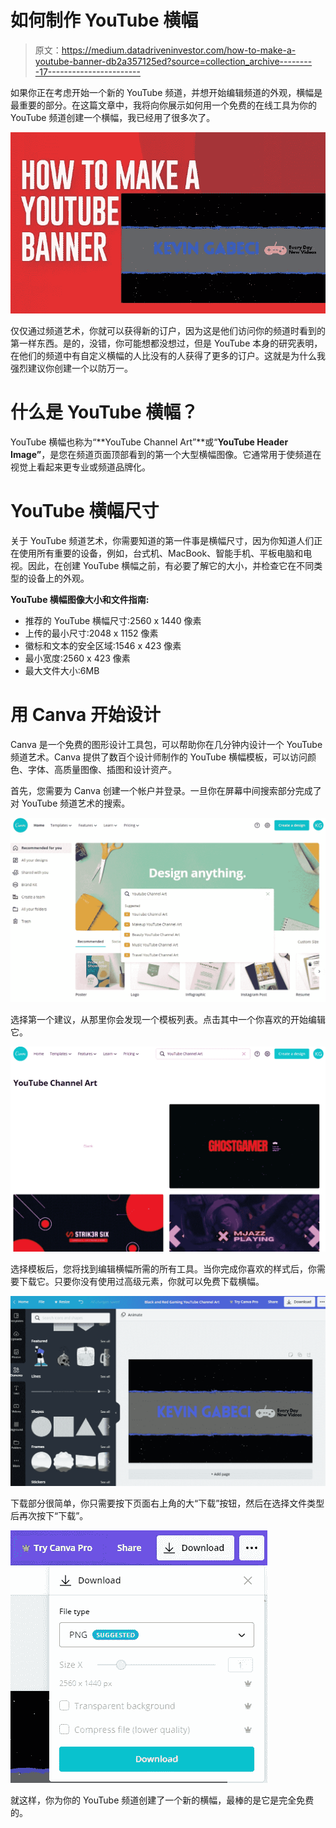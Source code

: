 # 如何制作 YouTube 横幅

> 原文：<https://medium.datadriveninvestor.com/how-to-make-a-youtube-banner-db2a357125ed?source=collection_archive---------17----------------------->

如果你正在考虑开始一个新的 YouTube 频道，并想开始编辑频道的外观，横幅是最重要的部分。在这篇文章中，我将向你展示如何用一个免费的在线工具为你的 YouTube 频道创建一个横幅，我已经用了很多次了。

![](img/b1788630b7fade08cd4c73d8be10134d.png)

仅仅通过频道艺术，你就可以获得新的订户，因为这是他们访问你的频道时看到的第一样东西。是的，没错，你可能想都没想过，但是 YouTube 本身的研究表明，在他们的频道中有自定义横幅的人比没有的人获得了更多的订户。这就是为什么我强烈建议你创建一个以防万一。

# 什么是 YouTube 横幅？

YouTube 横幅也称为“**YouTube Channel Art”**或“**YouTube Header Image”**，是您在频道页面顶部看到的第一个大型横幅图像。它通常用于使频道在视觉上看起来更专业或频道品牌化。

# YouTube 横幅尺寸

关于 YouTube 频道艺术，你需要知道的第一件事是横幅尺寸，因为你知道人们正在使用所有重要的设备，例如，台式机、MacBook、智能手机、平板电脑和电视。因此，在创建 YouTube 横幅之前，有必要了解它的大小，并检查它在不同类型的设备上的外观。

**YouTube 横幅图像大小和文件指南:**

*   推荐的 YouTube 横幅尺寸:2560 x 1440 像素
*   上传的最小尺寸:2048 x 1152 像素
*   徽标和文本的安全区域:1546 x 423 像素
*   最小宽度:2560 x 423 像素
*   最大文件大小:6MB

# 用 Canva 开始设计

Canva 是一个免费的图形设计工具包，可以帮助你在几分钟内设计一个 YouTube 频道艺术。Canva 提供了数百个设计师制作的 YouTube 横幅模板，可以访问颜色、字体、高质量图像、插图和设计资产。

首先，您需要为 Canva 创建一个帐户并登录。一旦你在屏幕中间搜索部分完成了对 YouTube 频道艺术的搜索。

![](img/9171f232b1e3c0d0917eae26afa45ca0.png)

选择第一个建议，从那里你会发现一个模板列表。点击其中一个你喜欢的开始编辑它。

![](img/2214f34b3b6a188d585023c6d37a7689.png)

选择模板后，您将找到编辑横幅所需的所有工具。当你完成你喜欢的样式后，你需要下载它。只要你没有使用过高级元素，你就可以免费下载横幅。

![](img/11e22ede6dee8ec56a0119ca3c7917fe.png)

下载部分很简单，你只需要按下页面右上角的大“下载”按钮，然后在选择文件类型后再次按下“下载”。

![](img/37db2de0382ce6812471c6574b8057f2.png)

就这样，你为你的 YouTube 频道创建了一个新的横幅，最棒的是它是完全免费的。